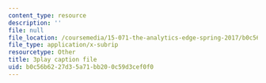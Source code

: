 ```yaml
---
content_type: resource
description: ''
file: null
file_location: /coursemedia/15-071-the-analytics-edge-spring-2017/b0c56b6227d35a71bb200c59d3cef0f0_eUZHMoJ1EJE.vtt
file_type: application/x-subrip
resourcetype: Other
title: 3play caption file
uid: b0c56b62-27d3-5a71-bb20-0c59d3cef0f0
---
```

